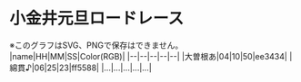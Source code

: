 小金井元旦ロードレース
====
※このグラフはSVG、PNGで保存はできません。
|name|HH|MM|SS|Color(RGB)|
|--|--|--|--|--|
|大曽根あ|04|10|50|ee3434|
|綿貫♪|06|25|23|ff5588|
|...|...|...|...|...|
